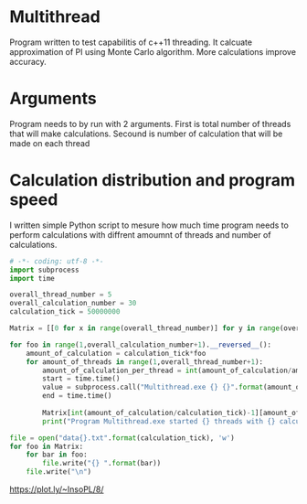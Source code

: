 # Multithread
Program written to test capabilitis of c++11 threading.
It calcuate approximation of PI using Monte Carlo algorithm. More calculations improve accuracy.

# Arguments
Program needs to by run with 2 arguments. 
First is total number of threads that will make calculations. 
Secound is number of calculation that will be made on each thread

# Calculation distribution and program speed
I written simple Python script to mesure how much time program needs to perform calculations with diffrent amoumnt of threads and number of calculations.

```python
# -*- coding: utf-8 -*-
import subprocess
import time

overall_thread_number = 5
overall_calculation_number = 30
calculation_tick = 50000000

Matrix = [[0 for x in range(overall_thread_number)] for y in range(overall_calculation_number)]

for foo in range(1,overall_calculation_number+1).__reversed__():
    amount_of_calculation = calculation_tick*foo
    for amount_of_threads in range(1,overall_thread_number+1):
        amount_of_calculation_per_thread = int(amount_of_calculation/amount_of_threads)
        start = time.time()
        value = subprocess.call("Multithread.exe {} {}".format(amount_of_threads, amount_of_calculation_per_thread))
        end = time.time()
        
        Matrix[int(amount_of_calculation/calculation_tick)-1][amount_of_threads-1] = end-start
        print("Program Multithread.exe started {} threads with {} calculation each. Returned value {} within {} seconds".format(amount_of_threads, amount_of_calculation_per_thread, value, end - start))

file = open("data{}.txt".format(calculation_tick), 'w')
for foo in Matrix:
    for bar in foo:
        file.write("{} ".format(bar))
    file.write("\n")
```

https://plot.ly/~InsoPL/8/
